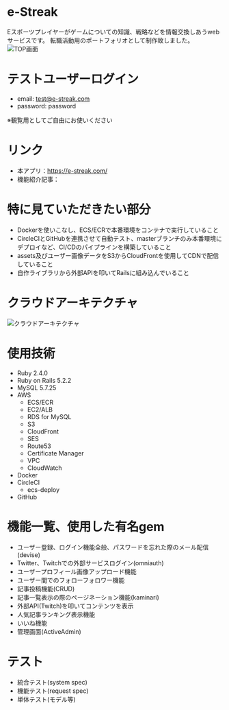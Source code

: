 # e-Streak
Eスポーツプレイヤーがゲームについての知識、戦略などを情報交換しあうwebサービスです。
転職活動用のポートフォリオとして制作致しました。
![TOP画面](https://user-images.githubusercontent.com/47154781/58903541-a9ec4080-8740-11e9-8f59-56733b44169a.png)

# テストユーザーログイン
- email: test@e-streak.com
- password: password

※観覧用としてご自由にお使いください

# リンク
- 本アプリ：https://e-streak.com/
- 機能紹介記事：

# 特に見ていただきたい部分
- Dockerを使いこなし、ECS/ECRで本番環境をコンテナで実行していること
- CircleCIとGitHubを連携させて自動テスト、masterブランチのみ本番環境にデプロイなど、CI/CDのパイプラインを構築していること
- assets及びユーザー画像データをS3からCloudFrontを使用してCDNで配信していること
- 自作ライブラリから外部APIを叩いてRailsに組み込んでいること

# クラウドアーキテクチャ
![クラウドアーキテクチャ](https://user-images.githubusercontent.com/47154781/58705772-20104080-83eb-11e9-9331-e504ef23e509.png)

# 使用技術
- Ruby 2.4.0
- Ruby on Rails 5.2.2
- MySQL 5.7.25
- AWS
  - ECS/ECR
  - EC2/ALB
  - RDS for MySQL
  - S3
  - CloudFront
  - SES
  - Route53
  - Certificate Manager
  - VPC
  - CloudWatch
- Docker
- CircleCI
  - ecs-deploy
- GitHub

# 機能一覧、使用した有名gem
- ユーザー登録、ログイン機能全般、パスワードを忘れた際のメール配信(devise)
- Twitter、Twitchでの外部サービスログイン(omniauth)
- ユーザープロフィール画像アップロード機能
- ユーザー間でのフォローフォロワー機能
- 記事投稿機能(CRUD)
- 記事一覧表示の際のページネーション機能(kaminari)
- 外部API(Twitch)を叩いてコンテンツを表示
- 人気記事ランキング表示機能
- いいね機能
- 管理画面(ActiveAdmin)

# テスト
- 統合テスト(system spec)
- 機能テスト(request spec)
- 単体テスト(モデル等)
